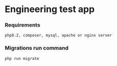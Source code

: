 # Engineering test app

### Requirements
```
php8.2, composer, mysql, apache or nginx server 
```

### Migrations run command
```
php run migrate
```

###  
